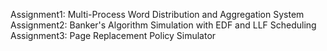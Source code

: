 Assignment1: Multi-Process Word Distribution and Aggregation System
Assignment2: Banker's Algorithm Simulation with EDF and LLF Scheduling
Assignment3: Page Replacement Policy Simulator
